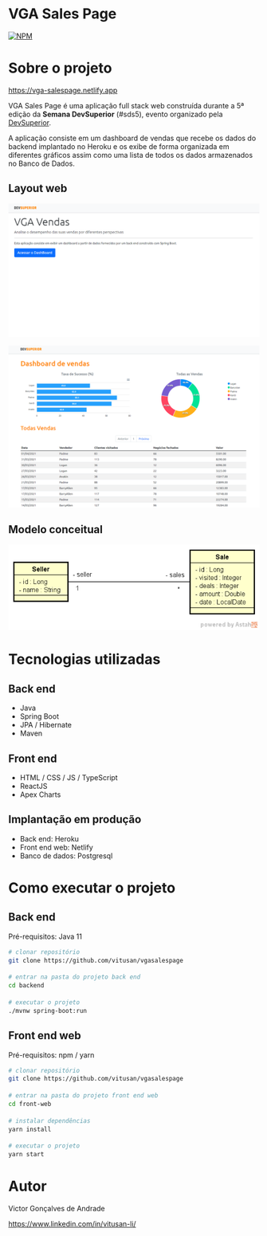 # VGA Sales Page
[![NPM](https://img.shields.io/npm/l/react)](https://github.com/vitusan/testeQualiteTI/blob/main/LICENSE) 

# Sobre o projeto

https://vga-salespage.netlify.app

VGA Sales Page é uma aplicação full stack web construída durante a 5ª edição da **Semana DevSuperior** (#sds5), evento organizado pela [DevSuperior](https://devsuperior.com "Site da DevSuperior").

A aplicação consiste em um dashboard de vendas que recebe os dados do backend implantado no Heroku e os exibe de forma organizada em diferentes gráficos assim como uma lista de todos os dados armazenados no Banco de Dados.

## Layout web
![Web 1](https://github.com/vitusan/vgasalespage/blob/main/assets/web1.png)

![Web 2](https://github.com/vitusan/vgasalespage/blob/main/assets/web2.png)

## Modelo conceitual
![Modelo Conceitual](https://github.com/vitusan/vgasalespage/blob/main/assets/sds5-mc.png)

# Tecnologias utilizadas
## Back end
- Java
- Spring Boot
- JPA / Hibernate
- Maven
## Front end
- HTML / CSS / JS / TypeScript
- ReactJS
- Apex Charts
## Implantação em produção
- Back end: Heroku
- Front end web: Netlify
- Banco de dados: Postgresql

# Como executar o projeto

## Back end
Pré-requisitos: Java 11

```bash
# clonar repositório
git clone https://github.com/vitusan/vgasalespage

# entrar na pasta do projeto back end
cd backend

# executar o projeto
./mvnw spring-boot:run
```

## Front end web
Pré-requisitos: npm / yarn

```bash
# clonar repositório
git clone https://github.com/vitusan/vgasalespage

# entrar na pasta do projeto front end web
cd front-web

# instalar dependências
yarn install

# executar o projeto
yarn start
```

# Autor

Victor Gonçalves de Andrade

https://www.linkedin.com/in/vitusan-li/